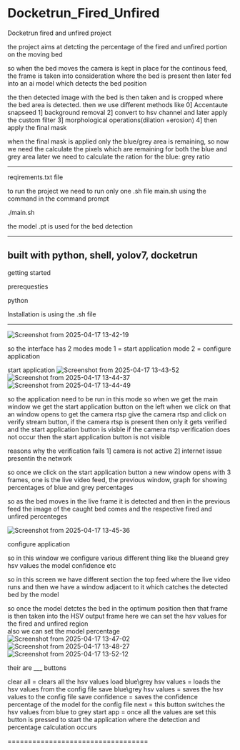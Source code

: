 # Docketrun_Fired_Unfired


Docketrun fired and unfired project 

the project aims at detcting the percentage of the fired and unfired portion on the moving bed 

so when the bed moves the camera is kept in place for the continous feed, the frame is taken into consideration where the bed is present then 
later fed into an ai model which detects the bed position 

the then detected image with the bed is then taken and is cropped where the bed area is detected. then we use different methods like 
0] Accentaute snapseed 
1] background removal 
2] convert to hsv channel and later apply the custom filter
3] morphological operations(dilation +erosion)
4] then apply the final mask 


when the final mask is applied only the blue/grey area  is remaining, so now we need the calculate the pixels which are remaining for both 
the blue and grey area later we need to calculate the ration for the blue: grey ratio


----------------------------------------------------------------------------------------------------

reqirements.txt file

to run the project we need to run only one .sh file main.sh 
using the command in the command prompt

./main.sh

the model .pt is used for the bed detection 


-------------------------------

built with 
python, shell, yolov7, docketrun 
-----------------------------

getting started 

prerequesties

python 


Installation is using the .sh file 



---------------------------------
![Screenshot from 2025-04-17 13-42-19](https://github.com/user-attachments/assets/9d7cbf95-de45-4eb5-8e93-68e5cd592ad3)

so the interface has 2 modes 
mode 1 = start application 
mode 2 =  configure application 


start application 
![Screenshot from 2025-04-17 13-43-52](https://github.com/user-attachments/assets/f1910f96-5c64-4266-b2b6-bb95eac2c467)
![Screenshot from 2025-04-17 13-44-37](https://github.com/user-attachments/assets/543aa8b5-c78e-4c2d-88bb-90d827aedd5d)
![Screenshot from 2025-04-17 13-44-49](https://github.com/user-attachments/assets/3d028113-1e6b-4d70-927d-0e02364dfcf6)


so the application need to be run in this mode 
so when we get the main window we get the start application button on the left 
when we click on that 
an window opens to get the camera rtsp
give the camera rtsp and click on verify stream button, if the camera rtsp is present then only it gets verified and the start application button is visble 
if the camera rtsp verification does not occur then the start application button is not visible 

 reasons why the verification fails
 1] camera is not active 
 2] internet issue presentin the network 
 
 
so once we click on the start application button a new window opens with 3 frames, one is the live video feed, the previous window, graph for showing 
percentages of blue and grey percentages 

so as the bed moves  in the live frame it is detected and then in the previous feed the image of the caught bed comes and the respective fired and unfired percenteges

![Screenshot from 2025-04-17 13-45-36](https://github.com/user-attachments/assets/d488dbbb-03bc-4387-8a92-32b6182e6f24)





configure application 

so in this window we configure various different thing like the blueand grey hsv values the model confidence etc

so in this screen we have different section the top feed where the live video runs and then we have a window adjacent to it which catches the detected
bed by the model

so once the model detctes the bed in the optimum position then that frame is then taken into the HSV output frame here we can set the hsv values for the 
fired and unfired region   
also we can set the model percentage 
![Screenshot from 2025-04-17 13-47-02](https://github.com/user-attachments/assets/3009fbcb-929a-46b5-8bcf-041789259cf5)
![Screenshot from 2025-04-17 13-48-27](https://github.com/user-attachments/assets/ca8283ff-efca-446a-8724-13633c773480)
![Screenshot from 2025-04-17 13-52-12](https://github.com/user-attachments/assets/9369b66b-dafc-4f5b-b6a2-57d375c44fbc)

their are ___ buttons

clear all = clears all the hsv values 
load blue\grey hsv values = loads the hsv values from the config file
save blue\grey hsv values = saves the hsv values to the config file
save confidence = saves the confidence percentage of the model for the config file
next = this button switches the hsv values from blue to grey 
start app = once all the values are set this button is pressed to start the application where the detection and percentage calculation occurs 


==================================
